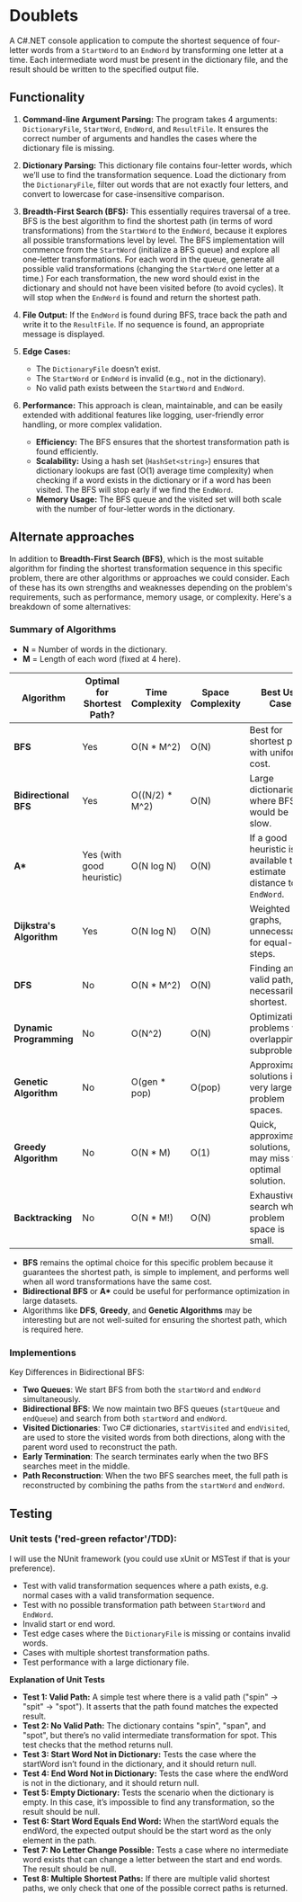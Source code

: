 # Doublets

A C#.NET console application to compute the shortest sequence of four-letter words from a `StartWord` to an `EndWord` by transforming one letter at a time. Each intermediate word must be present in the dictionary file, and the result should be written to the specified output file.

## Functionality

1. **Command-line Argument Parsing:** The program takes 4 arguments: `DictionaryFile`, `StartWord`, `EndWord`, and `ResultFile`. It ensures the correct number of arguments and handles the cases where the dictionary file is missing.

2. **Dictionary Parsing:** This dictionary file contains four-letter words, which we’ll use to find the transformation sequence. Load the dictionary from the `DictionaryFile`, filter out words that are not exactly four letters, and convert to lowercase for case-insensitive comparison.

3. **Breadth-First Search (BFS):** This essentially requires traversal of a tree. BFS is the best algorithm to find the shortest path (in terms of word transformations) from the `StartWord` to the `EndWord`, because it explores all possible transformations level by level. The BFS implementation will commence from the `StartWord` (initialize a BFS queue) and explore all one-letter transformations. For each word in the queue, generate all possible valid transformations (changing the `StartWord` one letter at a time.) For each transformation, the new word should exist in the dictionary and should not have been visited before (to avoid cycles). It will stop when the `EndWord` is found and return the shortest path.

4. **File Output:** If the `EndWord` is found during BFS, trace back the path and write it to the `ResultFile`. If no sequence is found, an appropriate message is displayed.

5. **Edge Cases:**

   - The `DictionaryFile` doesn’t exist.
   - The `StartWord` or `EndWord` is invalid (e.g., not in the dictionary).
   - No valid path exists between the `StartWord` and `EndWord`.

6. **Performance:**
   This approach is clean, maintainable, and can be easily extended with additional features like logging, user-friendly error handling, or more complex validation.

   - **Efficiency:** The BFS ensures that the shortest transformation path is found efficiently.
   - **Scalability:** Using a hash set (`HashSet<string>`) ensures that dictionary lookups are fast (O(1) average time complexity) when checking if a word exists in the dictionary or if a word has been visited. The BFS will stop early if we find the `EndWord`.
   - **Memory Usage:** The BFS queue and the visited set will both scale with the number of four-letter words in the dictionary.

## Alternate approaches

In addition to **Breadth-First Search (BFS)**, which is the most suitable algorithm for finding the shortest transformation sequence in this specific problem, there are other algorithms or approaches we could consider. Each of these has its own strengths and weaknesses depending on the problem's requirements, such as performance, memory usage, or complexity. Here's a breakdown of some alternatives:

### Summary of Algorithms

- **N** = Number of words in the dictionary.
- **M** = Length of each word (fixed at 4 here).

| Algorithm                | Optimal for Shortest Path? | Time Complexity | Space Complexity | Best Use Case                                                       |
| ------------------------ | -------------------------- | --------------- | ---------------- | ------------------------------------------------------------------- |
| **BFS**                  | Yes                        | O(N \* M^2)     | O(N)             | Best for shortest path with uniform cost.                           |
| **Bidirectional BFS**    | Yes                        | O((N/2) \* M^2) | O(N)             | Large dictionaries, where BFS would be slow.                        |
| **A\***                  | Yes (with good heuristic)  | O(N log N)      | O(N)             | If a good heuristic is available to estimate distance to `EndWord`. |
| **Dijkstra's Algorithm** | Yes                        | O(N log N)      | O(N)             | Weighted graphs, unnecessary for equal-cost steps.                  |
| **DFS**                  | No                         | O(N \* M^2)     | O(N)             | Finding any valid path, not necessarily shortest.                   |
| **Dynamic Programming**  | No                         | O(N^2)          | O(N)             | Optimization problems with overlapping subproblems.                 |
| **Genetic Algorithm**    | No                         | O(gen \* pop)   | O(pop)           | Approximating solutions in very large problem spaces.               |
| **Greedy Algorithm**     | No                         | O(N \* M)       | O(1)             | Quick, approximate solutions, but may miss the optimal solution.    |
| **Backtracking**         | No                         | O(N \* M!)      | O(N)             | Exhaustive search when problem space is small.                      |

- **BFS** remains the optimal choice for this specific problem because it guarantees the shortest path, is simple to implement, and performs well when all word transformations have the same cost.
- **Bidirectional BFS** or **A\*** could be useful for performance optimization in large datasets.
- Algorithms like **DFS**, **Greedy**, and **Genetic Algorithms** may be interesting but are not well-suited for ensuring the shortest path, which is required here.

### Implementions

Key Differences in Bidirectional BFS:

- **Two Queues**: We start BFS from both the `startWord` and `endWord` simultaneously.
- **Bidirectional BFS**: We now maintain two BFS queues (`startQueue` and `endQueue`) and search from both `startWord` and `endWord`.
- **Visited Dictionaries**: Two C# dictionaries, `startVisited` and `endVisited`, are used to store the visited words from both directions, along with the parent word used to reconstruct the path.
- **Early Termination**: The search terminates early when the two BFS searches meet in the middle.
- **Path Reconstruction**: When the two BFS searches meet, the full path is reconstructed by combining the paths from the `startWord` and `endWord`.

## Testing

### Unit tests ('red-green refactor'/TDD):

I will use the NUnit framework (you could use xUnit or MSTest if that is your preference).

- Test with valid transformation sequences where a path exists, e.g. normal cases with a valid transformation sequence.
- Test with no possible transformation path between `StartWord` and `EndWord`.
- Invalid start or end word.
- Test edge cases where the `DictionaryFile` is missing or contains invalid words.
- Cases with multiple shortest transformation paths.
- Test performance with a large dictionary file.

**Explanation of Unit Tests**

- **Test 1: Valid Path:** A simple test where there is a valid path ("spin" → "spit" → "spot"). It asserts that the path found matches the expected result.
- **Test 2: No Valid Path:** The dictionary contains "spin", "span", and "spot", but there’s no valid intermediate transformation for spot. This test checks that the method returns null.
- **Test 3: Start Word Not in Dictionary:** Tests the case where the startWord isn’t found in the dictionary, and it should return null.
- **Test 4: End Word Not in Dictionary:** Tests the case where the endWord is not in the dictionary, and it should return null.
- **Test 5: Empty Dictionary:** Tests the scenario when the dictionary is empty. In this case, it’s impossible to find any transformation, so the result should be null.
- **Test 6: Start Word Equals End Word:** When the startWord equals the endWord, the expected output should be the start word as the only element in the path.
- **Test 7: No Letter Change Possible:** Tests a case where no intermediate word exists that can change a letter between the start and end words. The result should be null.
- **Test 8: Multiple Shortest Paths:** If there are multiple valid shortest paths, we only check that one of the possible correct paths is returned.
